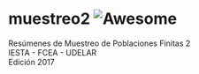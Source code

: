 # muestreo2 ![Awesome](https://cdn.rawgit.com/sindresorhus/awesome/d7305f38d29fed78fa85652e3a63e154dd8e8829/media/badge.svg)
Resúmenes de Muestreo de Poblaciones Finitas 2  
IESTA - FCEA - UDELAR  
Edición 2017  
